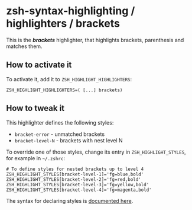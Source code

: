 zsh-syntax-highlighting / highlighters / brackets
=================================================

This is the ***brackets*** highlighter, that highlights brackets, parenthesis and matches them.


How to activate it
------------------
To activate it, add it to `ZSH_HIGHLIGHT_HIGHLIGHTERS`:

    ZSH_HIGHLIGHT_HIGHLIGHTERS=( [...] brackets)


How to tweak it
---------------
This highlighter defines the following styles:
* `bracket-error` - unmatched brackets
* `bracket-level-N` - brackets with nest level N

To override one of those styles, change its entry in `ZSH_HIGHLIGHT_STYLES`, for example in `~/.zshrc`:

    # To define styles for nested brackets up to level 4
    ZSH_HIGHLIGHT_STYLES[bracket-level-1]='fg=blue,bold'
    ZSH_HIGHLIGHT_STYLES[bracket-level-2]='fg=red,bold'
    ZSH_HIGHLIGHT_STYLES[bracket-level-3]='fg=yellow,bold'
    ZSH_HIGHLIGHT_STYLES[bracket-level-4]='fg=magenta,bold'

The syntax for declaring styles is [documented here](http://zsh.sourceforge.net/Doc/Release/Zsh-Line-Editor.html#SEC135).
